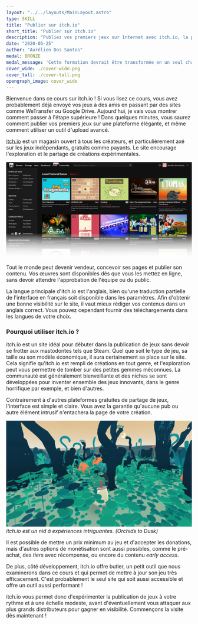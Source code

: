 ```yaml
---
layout: "../../layouts/MainLayout.astro"
type: SKILL
title: "Publier sur itch.io"
short_title: "Publier sur itch.io"
description: "Publiez vos premiers jeux sur Internet avec itch.io, la plateforme gratuite de référence pour les jeux indépendants."
date: "2020-05-25"
author: "Aurélien Dos Santos"
medal: BRONZE
medal_message: 'Cette formation devrait être transformée en un seul chapitre au sein d''une plus grande formation "Distribuer son jeu". [Participer](https://github.com/gamedevalliance/fairedesjeux.fr/issues/33)'
cover_wide: ./cover-wide.png
cover_tall: ./cover-tall.png
opengraph_image: cover_wide
---
```


Bienvenue dans ce cours sur itch.io ! Si vous lisez ce cours, vous avez probablement déjà envoyé vos jeux à des amis en passant par des sites comme WeTransfer ou Google Drive. Aujourd'hui, je vais vous montrer comment passer à l'étape supérieure ! Dans quelques minutes, vous saurez comment publier vos premiers jeux sur une plateforme élégante, et même comment utiliser un outil d'upload avancé.

[itch.io](https://itch.io/) est un magasin ouvert à tous les créateurs, et particulièrement axé sur les jeux indépendants, gratuits comme payants. Le site encourage l'exploration et le partage de créations expérimentales.

![Page d'accueil de itch.io](./itchio.png)

Tout le monde peut devenir vendeur, concevoir ses pages et publier son contenu. Vos œuvres sont disponibles dès que vous les mettez en ligne, sans devoir attendre l'approbation de l'équipe ou du public.

La langue principale d'itch.io est l'anglais, bien qu'une traduction partielle de l'interface en français soit disponible dans les paramètres. Afin d'obtenir une bonne visibilité sur le site, il vaut mieux rédiger vos contenus dans un anglais correct. Vous pouvez cependant fournir des téléchargements dans les langues de votre choix.

### Pourquoi utiliser itch.io ?

itch.io est un site idéal pour débuter dans la publication de jeux sans devoir se frotter aux mastodontes tels que Steam. Quel que soit le type de jeu, sa taille ou son modèle économique, il aura certainement sa place sur le site. Cela signifie qu'itch.io est rempli de créations en tout genre, et l'exploration peut vous permettre de tomber sur des petites gemmes méconnues. La communauté est généralement bienveillante et des niches se sont développées pour inventer ensemble des jeux innovants, dans le genre horrifique par exemple, et bien d'autres.

Contrairement à d'autres plateformes gratuites de partage de jeux, l'interface est simple et claire. Vous avez la garantie qu'aucune pub ou autre élément intrusif n'entachera la page de votre création.

![](./orchids-to-dusk.png)
_itch.io est un nid à expériences intriguantes. (Orchids to Dusk)_

Il est possible de mettre un prix minimum au jeu et d'accepter les donations, mais d'autres options de monétisation sont aussi possibles, comme le pré-achat, des _tiers_ avec récompense, ou encore du contenu _early access_.

De plus, côté développement, itch.io offre butler, un petit outil que nous examinerons dans ce cours et qui permet de mettre à jour son jeu très efficacement. C'est probablement le seul site qui soit aussi accessible et offre un outil aussi performant !

itch.io vous permet donc d'expérimenter la publication de jeux à votre rythme et à une échelle modeste, avant d'éventuellement vous attaquer aux plus grands distributeurs pour gagner en visibilité. Commençons la visite dès maintenant !
